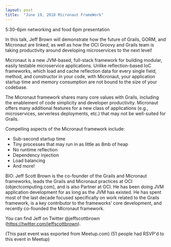 ```yaml
---
layout: post
title:  "June 19, 2018 Micronaut FrameWork"
---
```


5:30-6pm networking and food
6pm presentation

In this talk, Jeff Brown will demonstrate how the future of Grails, GORM, and Micronaut are linked, as well as how the OCI Groovy and Grails team is taking productivity around developing microservices to the next level!

Micronaut is a new JVM-based, full-stack framework for building modular, easily testable microservice applications. Unlike reflection-based IoC frameworks, which load and cache reflection data for every single field, method, and constructor in your code, with Micronaut, your application startup time and memory consumption are not bound to the size of your codebase.

The Micronaut framework shares many core values with Grails, including the enablement of code simplicity and developer productivity. Micronaut offers many additional features for a new class of applications (e.g., microservices, serverless deployments, etc.) that may not be well-suited for Grails.

Compelling aspects of the Micronaut framework include:
* Sub-second startup time
* Tiny processes that may run in as little as 8mb of heap
* No runtime reflection
* Dependency injection
* Load balancing
* And more!

BIO:
Jeff Scott Brown is the co-founder of the Grails and Micronaut frameworks, leads the Grails and Micronaut practices at OCI (objectcomputing.com), and is also Partner at OCI. He has been doing JVM application development for as long as the JVM has existed. He has spent most of the last decade focused specifically on work related to the Grails framework, is a key contributor to the frameworks’ core development, and recently co-founded the Micronaut framework.

You can find Jeff on Twitter @jeffscottbrown (https://twitter.com/jeffscottbrown).

(This past event was exported from Meetup.com)
(51 people had RSVP'd to this event in Meetup)